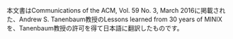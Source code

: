 本文書はCommunications of the ACM, Vol. 59 No. 3, March 2016に掲載された、Andrew S. Tanenbaum教授のLessons learned from 30 years of MINIXを、Tanenbaum教授の許可を得て日本語に翻訳したものです。